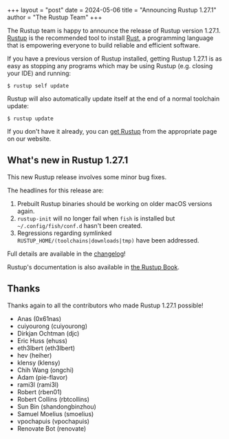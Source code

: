 +++
layout = "post"
date = 2024-05-06
title = "Announcing Rustup 1.27.1"
author = "The Rustup Team"
+++

The Rustup team is happy to announce the release of Rustup version 1.27.1.
[Rustup][install] is the recommended tool to install [Rust][rust], a programming language that is empowering everyone to build reliable and efficient software.

If you have a previous version of Rustup installed, getting Rustup 1.27.1 is as easy as stopping any programs which may be using Rustup (e.g. closing your IDE) and running:

```console
$ rustup self update
```

Rustup will also automatically update itself at the end of a normal toolchain update:

```console
$ rustup update
```

If you don't have it already, you can [get Rustup][install] from the appropriate page on our website.

[rust]: https://www.rust-lang.org
[install]: https://rustup.rs

## What's new in Rustup 1.27.1

This new Rustup release involves some minor bug fixes.

The headlines for this release are:

1. Prebuilt Rustup binaries should be working on older macOS versions again.
2. `rustup-init` will no longer fail when `fish` is installed but `~/.config/fish/conf.d` hasn't been created.
3. Regressions regarding symlinked `RUSTUP_HOME/(toolchains|downloads|tmp)` have been addressed.

Full details are available in the [changelog]!

Rustup's documentation is also available in [the Rustup Book][book].

[changelog]: https://github.com/rust-lang/rustup/blob/stable/CHANGELOG.md
[book]: https://rust-lang.github.io/rustup/

## Thanks

Thanks again to all the contributors who made Rustup 1.27.1 possible!

- Anas (0x61nas)
- cuiyourong (cuiyourong)
- Dirkjan Ochtman (djc)
- Eric Huss (ehuss)
- eth3lbert (eth3lbert)
- hev (heiher)
- klensy (klensy)
- Chih Wang (ongchi)
- Adam (pie-flavor)
- rami3l (rami3l)
- Robert (rben01)
- Robert Collins (rbtcollins)
- Sun Bin (shandongbinzhou)
- Samuel Moelius (smoelius)
- vpochapuis (vpochapuis)
- Renovate Bot (renovate)


